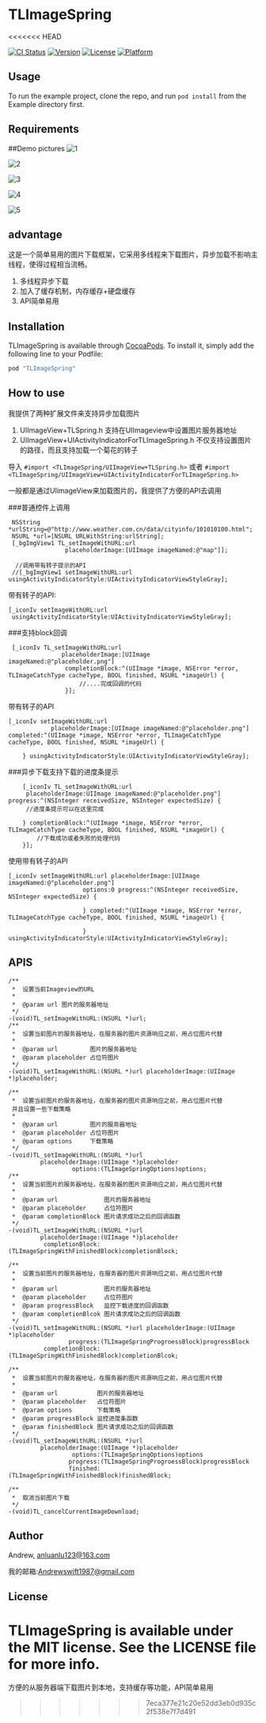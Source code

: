 # TLImageSpring
<<<<<<< HEAD

[![CI Status](http://img.shields.io/travis/Andrew/TLImageSpring.svg?style=flat)](https://travis-ci.org/Andrew/TLImageSpring)
[![Version](https://img.shields.io/cocoapods/v/TLImageSpring.svg?style=flat)](http://cocoapods.org/pods/TLImageSpring)
[![License](https://img.shields.io/cocoapods/l/TLImageSpring.svg?style=flat)](http://cocoapods.org/pods/TLImageSpring)
[![Platform](https://img.shields.io/cocoapods/p/TLImageSpring.svg?style=flat)](http://cocoapods.org/pods/TLImageSpring)

## Usage

To run the example project, clone the repo, and run `pod install` from the Example directory first.

## Requirements

##Demo pictures
![1](http://7xsn4e.com2.z0.glb.clouddn.com/Simulator%20Screen%20Shot%202016%E5%B9%B44%E6%9C%885%E6%97%A5%20%E4%B8%8B%E5%8D%885.20.27.png)

![2](http://7xsn4e.com2.z0.glb.clouddn.com/Simulator%20Screen%20Shot%202016%E5%B9%B44%E6%9C%885%E6%97%A5%20%E4%B8%8B%E5%8D%885.20.38.png)

![3](http://7xsn4e.com2.z0.glb.clouddn.com/Simulator%20Screen%20Shot%202016%E5%B9%B44%E6%9C%885%E6%97%A5%20%E4%B8%8B%E5%8D%885.20.55.png)

![4](http://7xsn4e.com2.z0.glb.clouddn.com/Simulator%20Screen%20Shot%202016%E5%B9%B44%E6%9C%885%E6%97%A5%20%E4%B8%8B%E5%8D%885.20.58.png)

![5](http://7xsn4e.com2.z0.glb.clouddn.com/Simulator%20Screen%20Shot%202016%E5%B9%B44%E6%9C%885%E6%97%A5%20%E4%B8%8B%E5%8D%885.21.04.png)


## advantage
这是一个简单易用的图片下载框架，它采用多线程来下载图片，异步加载不影响主线程，使得过程相当流畅。

1. 多线程异步下载
2. 加入了缓存机制，内存缓存+硬盘缓存
3. API简单易用


## Installation

TLImageSpring is available through [CocoaPods](http://cocoapods.org). To install
it, simply add the following line to your Podfile:

```ruby
pod "TLImageSpring"
```

## How to use

我提供了两种扩展文件来支持异步加载图片

1. UIImageView+TLSpring.h 支持在UIImageview中设置图片服务器地址
2. UIImageView+UIActivityIndicatorForTLImageSpring.h 不仅支持设置图片的路径，而且支持加载一个菊花的转子

导入 `#import <TLImageSpring/UIImageView+TLSpring.h>`
或者 `#import <TLImageSpring/UIImageView+UIActivityIndicatorForTLImageSpring.h>`

一般都是通过UIimageView来加载图片的，我提供了方便的API去调用


###普通控件上调用
```
 NSString *urlString=@"http://www.weather.com.cn/data/cityinfo/101010100.html";
 NSURL *url=[NSURL URLWithString:urlString];
 [_bgImgView1 TL_setImageWithURL:url
                placeholderImage:[UIImage imageNamed:@"map"]];
   
  //调用带有转子提示的API             
 //[_bgImgView1 setImageWithURL:url usingActivityIndicatorStyle:UIActivityIndicatorViewStyleGray];
```

带有转子的API:

```
[_iconIv setImageWithURL:url
 usingActivityIndicatorStyle:UIActivityIndicatorViewStyleGray];
```

###支持block回调

```
 [_iconIv TL_setImageWithURL:url
               placeholderImage:[UIImage imageNamed:@"placeholder.png"]
                completionBlock:^(UIImage *image, NSError *error, TLImageCatchType cacheType, BOOL finished, NSURL *imageUrl) {
                    //....完成回调的代码
                }];
```

带有转子的API

```
[_iconIv setImageWithURL:url
            placeholderImage:[UIImage imageNamed:@"placeholder.png"] completed:^(UIImage *image, NSError *error, TLImageCatchType cacheType, BOOL finished, NSURL *imageUrl) {
        
    } usingActivityIndicatorStyle:UIActivityIndicatorViewStyleGray];
```


###异步下载支持下载的进度条提示

```
    [_iconIv TL_setImageWithURL:url
     placeholderImage:UIImage imageNamed:@"placeholder.png"] progress:^(NSInteger receivedSize, NSInteger expectedSize) {
     //进度条提示可以在这里完成
        
    } completionBlock:^(UIImage *image, NSError *error, TLImageCatchType cacheType, BOOL finished, NSURL *imageUrl) {
        //下载成功或者失败的处理代码
    }];
```

使用带有转子的API

```
[_iconIv setImageWithURL:url placeholderImage:[UIImage imageNamed:@"placeholder.png"]
                     options:0 progress:^(NSInteger receivedSize, NSInteger expectedSize) {
                         
                     } completed:^(UIImage *image, NSError *error, TLImageCatchType cacheType, BOOL finished, NSURL *imageUrl) {
                         
                     } usingActivityIndicatorStyle:UIActivityIndicatorViewStyleGray];
```

## APIS

```
/**
 *  设置当前Imageview的URL
 *
 *  @param url 图片的服务器地址
 */
-(void)TL_setImageWithURL:(NSURL *)url;
/**
 *  设置当前图片的服务器地址，在服务器的图片资源响应之前，用占位图片代替
 *
 *  @param url         图片的服务器地址
 *  @param placeholder 占位符图片
 */
-(void)TL_setImageWithURL:(NSURL *)url placeholderImage:(UIImage *)placeholder;

/**
 *  设置当前图片的服务器地址，在服务器的图片资源响应之前，用占位图片代替
 并且设置一些下载策略
 *
 *  @param url         图片的服务器地址
 *  @param placeholder 占位符图片
 *  @param options     下载策略
 */
-(void)TL_setImageWithURL:(NSURL *)url
         placeholderImage:(UIImage *)placeholder
                  options:(TLImageSpringOptions)options;
/**
 *  设置当前图片的服务器地址，在服务器的图片资源响应之前，用占位图片代替
 *
 *  @param url             图片的服务器地址
 *  @param placeholder     占位符图片
 *  @param completionBlock 图片请求成功之后的回调函数
 */
-(void)TL_setImageWithURL:(NSURL *)url
         placeholderImage:(UIImage *)placeholder
          completionBlock:(TLImageSpringWithFinishedBlock)completionBlock;

/**
 *  设置当前图片的服务器地址，在服务器的图片资源响应之前，用占位图片代替
 *
 *  @param url             图片的服务器地址
 *  @param placeholder     占位符图片
 *  @param progressBlock   监控下载进度的回调函数
 *  @param completionBlcok 图片请求成功之后的回调函数
 */
-(void)TL_setImageWithURL:(NSURL *)url placeholderImage:(UIImage *)placeholder
                 progress:(TLImageSpringProgroessBlock)progressBlock
          completionBlock:(TLImageSpringWithFinishedBlock)completionBlcok;

/**
 *  设置当前图片的服务器地址，在服务器的图片资源响应之前，用占位图片代替
 *
 *  @param url           图片的服务器地址
 *  @param placeholder   占位符图片
 *  @param options       下载策略
 *  @param progressBlock 监控进度条函数
 *  @param finishedBlock 图片请求成功之后的回调函数
 */
-(void)TL_setImageWithURL:(NSURL *)url
         placeholderImage:(UIImage *)placeholder
                  options:(TLImageSpringOptions)options
                 progress:(TLImageSpringProgroessBlock)progressBlock
                 finished:(TLImageSpringWithFinishedBlock)finishedBlock;

/**
 *  取消当前图片下载
 */
-(void)TL_cancelCurrentImageDownload;
```

## Author

Andrew, anluanlu123@163.com

我的邮箱:Andrewswift1987@gmail.com

## License

TLImageSpring is available under the MIT license. See the LICENSE file for more info.
=======
方便的从服务器端下载图片到本地，支持缓存等功能，API简单易用
>>>>>>> 7eca377e21c20e52dd3eb0d935c2f538e7f7d491
